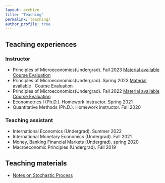 ```yaml
---
layout: archive
title: "Teaching"
permalink: teaching/
author_profile: true
---
```


 


## Teaching experiences

### Instructor
- Principles of Microeconomics(Undergrad). Fall 2023 
  [Material available](http://example.com/) &nbsp; [Course Evaluation](/files/example.com.pdf)  
- Principles of Microeconomics(Undergrad). Spring 2023 
  [Material available](http://example.com/) &nbsp; [Course Evaluation](/files/example.com.pdf)  
- Principles of Microeconomics(Undergrad). Fall 2022
  [Material available](http://example.com/) &nbsp; [Course Evaluation](/files/example.com.pdf)
- Econometrics I (Ph.D.). Homework instructor. Spring 2021
- Quantitative Methods (Ph.D.). Homework instructor. Fall 2020

### Teaching assistant
- International Economics (Undergrad). Summer 2022 <!--     - Syllabus [here](https://github.com/ypei1/Applied-Econometrics){:target="_blank"} -->
- International Monetary Economics (Undergrad). Fall 2021
- Money, Banking Financial Markets (Undergrad). spring 2020
- Macroeconomic Principles (Undergrad). Fall 2019

## Teaching materials
- [Notes on Stochastic Process](https://ypei1.github.io/files/20240514_SP.pdf) &nbsp;  

 
